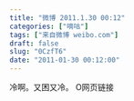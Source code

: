 ```yaml
---
title: "微博 2011.1.30 00:12"
categories: ["嘀咕"]
tags: ["来自微博 weibo.com"]
draft: false
slug: "0CzfT6"
date: "2011-01-30 00:12:00"
---
```


<p>冷啊。又困又冷。 O网页链接 ​​​​</p>
